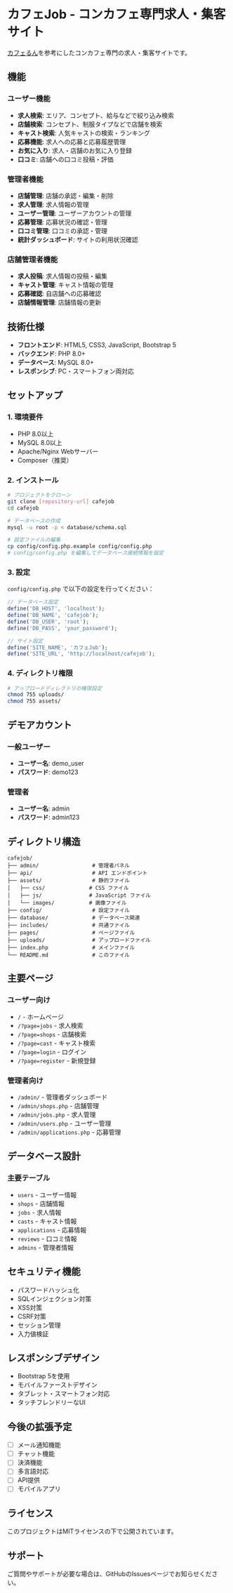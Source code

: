 # カフェJob - コンカフェ専門求人・集客サイト

[カフェるん](https://caferun.jp/)を参考にしたコンカフェ専門の求人・集客サイトです。

## 機能

### ユーザー機能
- **求人検索**: エリア、コンセプト、給与などで絞り込み検索
- **店舗検索**: コンセプト、制服タイプなどで店舗を検索
- **キャスト検索**: 人気キャストの検索・ランキング
- **応募機能**: 求人への応募と応募履歴管理
- **お気に入り**: 求人・店舗のお気に入り登録
- **口コミ**: 店舗への口コミ投稿・評価

### 管理者機能
- **店舗管理**: 店舗の承認・編集・削除
- **求人管理**: 求人情報の管理
- **ユーザー管理**: ユーザーアカウントの管理
- **応募管理**: 応募状況の確認・管理
- **口コミ管理**: 口コミの承認・管理
- **統計ダッシュボード**: サイトの利用状況確認

### 店舗管理者機能
- **求人投稿**: 求人情報の投稿・編集
- **キャスト管理**: キャスト情報の管理
- **応募確認**: 自店舗への応募確認
- **店舗情報管理**: 店舗情報の更新

## 技術仕様

- **フロントエンド**: HTML5, CSS3, JavaScript, Bootstrap 5
- **バックエンド**: PHP 8.0+
- **データベース**: MySQL 8.0+
- **レスポンシブ**: PC・スマートフォン両対応

## セットアップ

### 1. 環境要件
- PHP 8.0以上
- MySQL 8.0以上
- Apache/Nginx Webサーバー
- Composer（推奨）

### 2. インストール

```bash
# プロジェクトをクローン
git clone [repository-url] cafejob
cd cafejob

# データベースの作成
mysql -u root -p < database/schema.sql

# 設定ファイルの編集
cp config/config.php.example config/config.php
# config/config.php を編集してデータベース接続情報を設定
```

### 3. 設定

`config/config.php` で以下の設定を行ってください：

```php
// データベース設定
define('DB_HOST', 'localhost');
define('DB_NAME', 'cafejob');
define('DB_USER', 'root');
define('DB_PASS', 'your_password');

// サイト設定
define('SITE_NAME', 'カフェJob');
define('SITE_URL', 'http://localhost/cafejob');
```

### 4. ディレクトリ権限

```bash
# アップロードディレクトリの権限設定
chmod 755 uploads/
chmod 755 assets/
```

## デモアカウント

### 一般ユーザー
- **ユーザー名**: demo_user
- **パスワード**: demo123

### 管理者
- **ユーザー名**: admin
- **パスワード**: admin123

## ディレクトリ構造

```
cafejob/
├── admin/                 # 管理者パネル
├── api/                   # API エンドポイント
├── assets/                # 静的ファイル
│   ├── css/              # CSS ファイル
│   ├── js/               # JavaScript ファイル
│   └── images/           # 画像ファイル
├── config/                # 設定ファイル
├── database/              # データベース関連
├── includes/              # 共通ファイル
├── pages/                 # ページファイル
├── uploads/               # アップロードファイル
├── index.php              # メインファイル
└── README.md              # このファイル
```

## 主要ページ

### ユーザー向け
- `/` - ホームページ
- `/?page=jobs` - 求人検索
- `/?page=shops` - 店舗検索
- `/?page=cast` - キャスト検索
- `/?page=login` - ログイン
- `/?page=register` - 新規登録

### 管理者向け
- `/admin/` - 管理者ダッシュボード
- `/admin/shops.php` - 店舗管理
- `/admin/jobs.php` - 求人管理
- `/admin/users.php` - ユーザー管理
- `/admin/applications.php` - 応募管理

## データベース設計

### 主要テーブル
- `users` - ユーザー情報
- `shops` - 店舗情報
- `jobs` - 求人情報
- `casts` - キャスト情報
- `applications` - 応募情報
- `reviews` - 口コミ情報
- `admins` - 管理者情報

## セキュリティ機能

- パスワードハッシュ化
- SQLインジェクション対策
- XSS対策
- CSRF対策
- セッション管理
- 入力値検証

## レスポンシブデザイン

- Bootstrap 5を使用
- モバイルファーストデザイン
- タブレット・スマートフォン対応
- タッチフレンドリーなUI

## 今後の拡張予定

- [ ] メール通知機能
- [ ] チャット機能
- [ ] 決済機能
- [ ] 多言語対応
- [ ] API提供
- [ ] モバイルアプリ

## ライセンス

このプロジェクトはMITライセンスの下で公開されています。

## サポート

ご質問やサポートが必要な場合は、GitHubのIssuesページでお知らせください。




